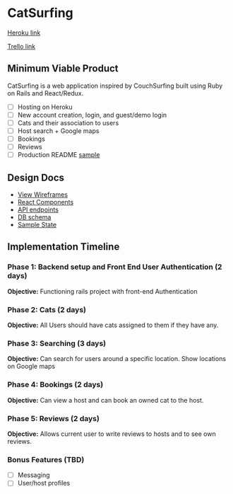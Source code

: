 # CatSurfing

[Heroku link][heroku]

[Trello link][trello]

[heroku]: #
[trello]: https://trello.com/b/RUhWmX0p/catsurfing

## Minimum Viable Product

CatSurfing is a web application inspired by CouchSurfing built using Ruby on Rails
and React/Redux.

- [ ] Hosting on Heroku
- [ ] New account creation, login, and guest/demo login
- [ ] Cats and their association to users
- [ ] Host search + Google maps
- [ ] Bookings
- [ ] Reviews
- [ ] Production README [sample](docs/production_readme.md)

## Design Docs
* [View Wireframes][wireframes]
* [React Components][components]
* [API endpoints][api-endpoints]
* [DB schema][schema]
* [Sample State][sample-state]

[wireframes]: docs/wireframes
[components]: docs/component-hierarchy.md
[sample-state]: docs/sample-state.md
[api-endpoints]: docs/api-endpoints.md
[schema]: docs/schema.md

## Implementation Timeline

### Phase 1: Backend setup and Front End User Authentication (2 days)
**Objective:** Functioning rails project with front-end Authentication

### Phase 2: Cats (2 days)
**Objective:** All Users should have cats assigned to them if they have any.

### Phase 3: Searching (3 days)
**Objective:** Can search for users around a specific location. Show locations on Google maps

### Phase 4: Bookings (2 days)
**Objective:** Can view a host and can book an owned cat to the host.

### Phase 5: Reviews (2 days)
**Objective:** Allows current user to write reviews to hosts and to see own reviews.


### Bonus Features (TBD)
- [ ] Messaging
- [ ] User/host profiles
